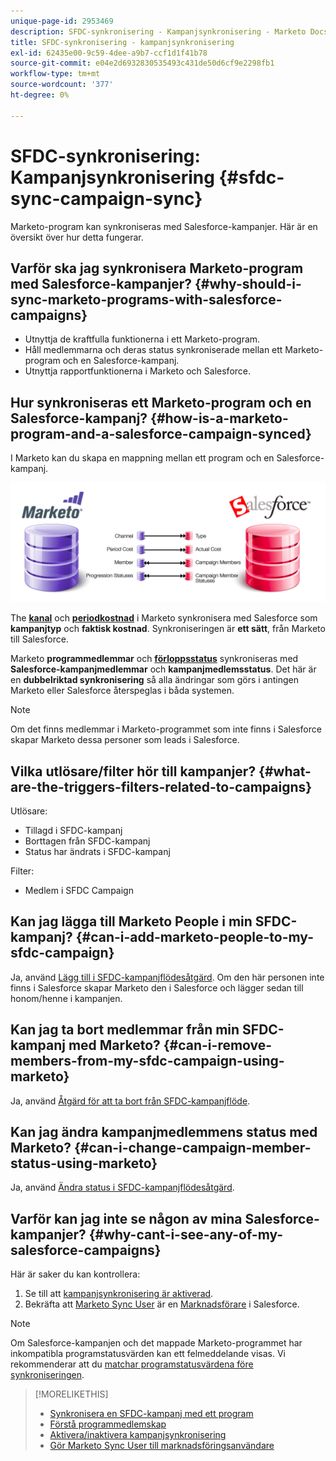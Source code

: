 ```yaml
---
unique-page-id: 2953469
description: SFDC-synkronisering - Kampanjsynkronisering - Marketo Docs - Produktdokumentation
title: SFDC-synkronisering - kampanjsynkronisering
exl-id: 62435e00-9c59-4dee-a9b7-ccf1d1f41b78
source-git-commit: e04e2d6932830535493c431de50d6cf9e2298fb1
workflow-type: tm+mt
source-wordcount: '377'
ht-degree: 0%

---
```


# SFDC-synkronisering: Kampanjsynkronisering {#sfdc-sync-campaign-sync}

Marketo-program kan synkroniseras med Salesforce-kampanjer. Här är en översikt över hur detta fungerar.

## Varför ska jag synkronisera Marketo-program med Salesforce-kampanjer? {#why-should-i-sync-marketo-programs-with-salesforce-campaigns}

* Utnyttja de kraftfulla funktionerna i ett Marketo-program.
* Håll medlemmarna och deras status synkroniserade mellan ett Marketo-program och en Salesforce-kampanj.
* Utnyttja rapportfunktionerna i Marketo och Salesforce.

## Hur synkroniseras ett Marketo-program och en Salesforce-kampanj? {#how-is-a-marketo-program-and-a-salesforce-campaign-synced}

I Marketo kan du skapa en mappning mellan ett program och en Salesforce-kampanj.

![](assets/image2015-7-8-9-3a43-3a8.png)

The **[kanal](/help/marketo/product-docs/administration/tags/create-a-program-channel.md)** och **[periodkostnad](/help/marketo/product-docs/core-marketo-concepts/programs/working-with-programs/understanding-period-costs.md)** i Marketo synkronisera med Salesforce som **kampanjtyp** och **faktisk kostnad**. Synkroniseringen är **ett sätt**, från Marketo till Salesforce.

Marketo **programmedlemmar** och **[förloppsstatus](/help/marketo/product-docs/core-marketo-concepts/programs/creating-programs/understanding-program-membership.md)** synkroniseras med **Salesforce-kampanjmedlemmar** och **kampanjmedlemsstatus**. Det här är en **dubbelriktad synkronisering** så alla ändringar som görs i antingen Marketo eller Salesforce återspeglas i båda systemen.

>[!NOTE]
>
>Om det finns medlemmar i Marketo-programmet som inte finns i Salesforce skapar Marketo dessa personer som leads i Salesforce.

## Vilka utlösare/filter hör till kampanjer? {#what-are-the-triggers-filters-related-to-campaigns}

Utlösare:

* Tillagd i SFDC-kampanj
* Borttagen från SFDC-kampanj
* Status har ändrats i SFDC-kampanj

Filter:

* Medlem i SFDC Campaign

## Kan jag lägga till Marketo People i min SFDC-kampanj? {#can-i-add-marketo-people-to-my-sfdc-campaign}

Ja, använd [Lägg till i SFDC-kampanjflödesåtgärd](/help/marketo/product-docs/core-marketo-concepts/smart-campaigns/salesforce-flow-actions/add-to-sfdc-campaign.md). Om den här personen inte finns i Salesforce skapar Marketo den i Salesforce och lägger sedan till honom/henne i kampanjen.

## Kan jag ta bort medlemmar från min SFDC-kampanj med Marketo? {#can-i-remove-members-from-my-sfdc-campaign-using-marketo}

Ja, använd [Åtgärd för att ta bort från SFDC-kampanjflöde](/help/marketo/product-docs/core-marketo-concepts/smart-campaigns/salesforce-flow-actions/remove-from-sfdc-campaign.md).

## Kan jag ändra kampanjmedlemmens status med Marketo? {#can-i-change-campaign-member-status-using-marketo}

Ja, använd [Ändra status i SFDC-kampanjflödesåtgärd](/help/marketo/product-docs/core-marketo-concepts/smart-campaigns/salesforce-flow-actions/change-status-in-sfdc-campaign.md).

## Varför kan jag inte se någon av mina Salesforce-kampanjer? {#why-cant-i-see-any-of-my-salesforce-campaigns}

Här är saker du kan kontrollera:

1. Se till att [kampanjsynkronisering är aktiverad](/help/marketo/product-docs/crm-sync/salesforce-sync/setup/optional-steps/enable-disable-campaign-sync.md).
1. Bekräfta att [Marketo Sync User](/help/marketo/product-docs/crm-sync/salesforce-sync/setup/enterprise-unlimited-edition/step-2-of-3-create-a-salesforce-user-for-marketo-enterprise-unlimited.md) är en [Marknadsförare](/help/marketo/product-docs/crm-sync/salesforce-sync/setup/optional-steps/enable-disable-campaign-sync/make-marketo-sync-user-a-marketing-user.md) i Salesforce.

>[!NOTE]
>
>Om Salesforce-kampanjen och det mappade Marketo-programmet har inkompatibla programstatusvärden kan ett felmeddelande visas. Vi rekommenderar att du [matchar programstatusvärdena före synkroniseringen](/help/marketo/product-docs/crm-sync/salesforce-sync/sfdc-sync-details/how-to-match-program-statuses-and-salesforce-campaign-statuses-prior-to-sync.md).

>[!MORELIKETHIS]
>
>* [Synkronisera en SFDC-kampanj med ett program](/help/marketo/product-docs/core-marketo-concepts/programs/working-with-programs/sync-an-sfdc-campaign-with-a-program.md)
>* [Förstå programmedlemskap](/help/marketo/product-docs/core-marketo-concepts/programs/creating-programs/understanding-program-membership.md)
>* [Aktivera/inaktivera kampanjsynkronisering](/help/marketo/product-docs/crm-sync/salesforce-sync/setup/optional-steps/enable-disable-campaign-sync.md)
>* [Gör Marketo Sync User till marknadsföringsanvändare](/help/marketo/product-docs/crm-sync/salesforce-sync/setup/optional-steps/enable-disable-campaign-sync/make-marketo-sync-user-a-marketing-user.md)

